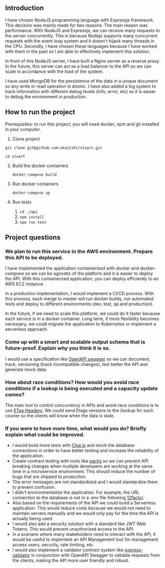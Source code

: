 ## Introduction

I have chosen NodeJS programming language with Expressjs framework. This decision was mainly made for two reasons. The main reason was performance. With NodeJS and Expressjs, we can receive many requests to the server concurrently. This is because Nodejs supports many concurrent requests with the event loop system and it doesn't hijack many threads in the CPU. Secondly, I have chosen these languages because I have worked with them in the past so I am able to effectively implement this solution.

In front of this NodeJS server, I have built a Nginx server as a reverse proxy. In the future, this server can act as a load balancer to the API so we can scale in accordance with the load of the system.

I have used MongoDB for the persistence of the data in a unique document so any write or read operation is atomic. I have also added a log system to track information with different debug levels (info, error, etc) so it is easier to debug the environment in production.

## How to run the project

Prerequisites: to run this project, you will need docker, npm and git installed in your computer.

1. Clone project

`git clone git@github.com:ekaitzht/stuart.git`

`cd stuart`

2. Build the docker containers

   `docker-compose build`

3. Run docker containers

   `docker-compose up`

4. Run tests

   1. `cd ./api`
   2. `npm install`
   3. `npm run test`

## Project questions

### We plan to run this service in the AWS environment. Prepare this API to be deployed.

I have implemented the application containerized with docker and docker-compose so we can be agnostic of the platform and it is easier to deploy the API. With this containerized application, you can deploy efficiently to an AWS EC2 instance.

In a production implementation, I would implement a CI/CD process. With this process, each merge to master will run docker builds, run automated tests and deploy to different environments (dev, test, qa and production).

In the future, if we need to scale this platform, we could do it faster because each service is in a docker container. Long term, if more flexibility becomes necessary, we could migrate the application to Kubernetes or implement a serverless approach.

### Come up with a smart and scalable output schema that is future-proof. Explain why you think it is so.

I would use a specification like [OpenAPI swagger](https://swagger.io/specification/) so we can document, track, versioning (track incompatible changes), test better the API and generate mock data.

### How about race conditions? How would you avoid race conditions if a lookup is being executed and a capacity update comes?

The main tool to control concurrency in APIs and avoid race conditions is to use [ETag Headers](https://www.ibm.com/support/knowledgecenter/SSQP76_8.9.0/com.ibm.odm.itoa.admin/topics/tsk_entities_update_etag.html). We could send Etags versions to the
/lookup for each courier so the clients will know when the data is stale.

### If you were to have more time, what would you do? Briefly explain what could be improved.

- I would build more tests with [Chai.js](https://www.chaijs.com/) and mock the database connections in order to have better testing and increase the reliability of the application.
- Create contract testing with tools like [pactjs](https://github.com/pact-foundation/pact-js) so we can prevent API breaking changes when multiple developers are working at the same time in a microservice environment. This should reduce the number of bugs that are shipped to production.
- The error messages are not standardized and I would standardize them to prevent confusion.
- I didn't environmentalize the application. For example, the URL connection to the database is not in a .env file following [12factor](https://12factor.net/).
- Also based on the requirements of the API we could build a Serverless application. This would reduce costs because we would not need to maintain servers manually and we would only pay for the time the API is actually being used.
- I would also add a security solution with a standard like JWT Web Tokens. This would prevent unauthorized access to the API.
- In a scenario where many stakeholders need to interact with the API, it would be useful to implement an API Management tool for management access users, security, rate limiting, etc.
- I would also implement a validator contract system like [express-validator](https://express-validator.github.io/docs/) in conjunction with OpenAPI Swagger to validate requests from the clients, making the API more user friendly and robust.

